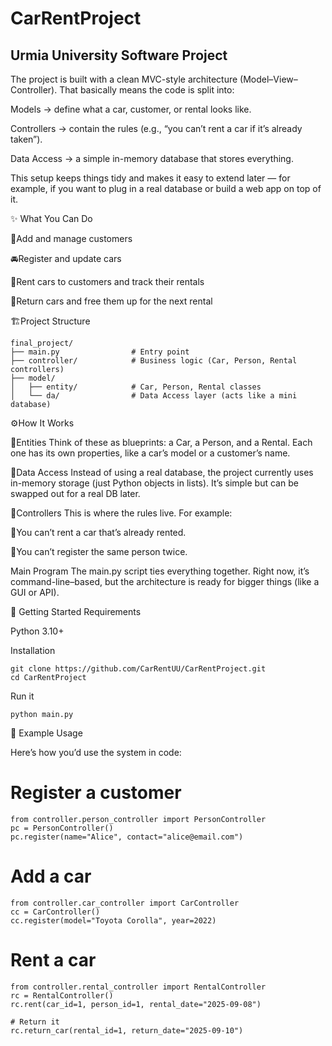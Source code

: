 # CarRentProject
## Urmia University Software Project



The project is built with a clean MVC-style architecture (Model–View–Controller). That basically means the code is split into:

Models → define what a car, customer, or rental looks like.

Controllers → contain the rules (e.g., “you can’t rent a car if it’s already taken”).

Data Access → a simple in-memory database that stores everything.

This setup keeps things tidy and makes it easy to extend later — for example, if you want to plug in a real database or build a web app on top of it.

✨ What You Can Do

👤Add and manage customers 

🚘Register and update cars 

📄Rent cars to customers and track their rentals 

🔄Return cars and free them up for the next rental 

🏗️Project Structure
```
final_project/
├── main.py                # Entry point
├── controller/            # Business logic (Car, Person, Rental controllers)
├── model/
│   ├── entity/            # Car, Person, Rental classes
│   └── da/                # Data Access layer (acts like a mini database)
```
⚙️How It Works

🔮Entities
Think of these as blueprints: a Car, a Person, and a Rental. Each one has its own properties, like a car’s model or a customer’s name.

🔮Data Access
Instead of using a real database, the project currently uses in-memory storage (just Python objects in lists). It’s simple but can be swapped out for a real DB later.

🔮Controllers
This is where the rules live. For example:

🔮You can’t rent a car that’s already rented.

🔮You can’t register the same person twice.

Main Program
The main.py script ties everything together. Right now, it’s command-line–based, but the architecture is ready for bigger things (like a GUI or API).

🚀 Getting Started
Requirements

Python 3.10+

Installation
```
git clone https://github.com/CarRentUU/CarRentProject.git
cd CarRentProject
```
Run it
```
python main.py
```
📌 Example Usage

Here’s how you’d use the system in code:

# Register a customer
```
from controller.person_controller import PersonController
pc = PersonController()
pc.register(name="Alice", contact="alice@email.com")
```
# Add a car
```
from controller.car_controller import CarController
cc = CarController()
cc.register(model="Toyota Corolla", year=2022)
```
# Rent a car
```
from controller.rental_controller import RentalController
rc = RentalController()
rc.rent(car_id=1, person_id=1, rental_date="2025-09-08")

# Return it
rc.return_car(rental_id=1, return_date="2025-09-10")
```

